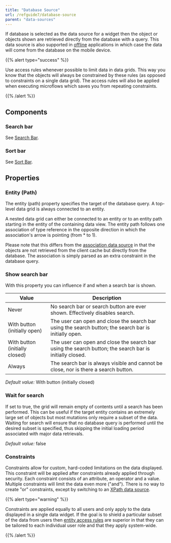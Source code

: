 ```yaml
---
title: "Database Source"
url: /refguide7/database-source
parent: "data-sources"
---
```



If database is selected as the data source for a widget then the object or objects shown are retrieved directly from the database with a query. This data source is also supported in [offline](offline) applications in which case the data will come from the database on the mobile device. 

{{% alert type="success" %}}

Use access rules whenever possible to limit data in data grids. This way you know that the objects will always be constrained by these rules (as opposed to constraints on a single data grid). The access rules will also be applied when executing microflows which saves you from repeating constraints.

{{% /alert %}}

## Components

### Search bar

See [Search Bar](search-bar).

### Sort bar

See [Sort Bar](sort-bar).

## Properties

### Entity (Path)

The entity (path) property specifies the target of the database query. A top-level data grid is always connected to an entity.

A nested data grid can either be connected to an entity or to an entity path starting in the entity of the containing data view. The entity path follows one association of type reference in the opposite direction in which the association's arrow is pointing (from * to 1).

Please note that this differs from the [association data source](association-source) in that the objects are not retrieved from the client cache but directly from the database. The association is simply parsed as an extra constraint in the database query.

### Show search bar

With this property you can influence if and when a search bar is shown.

| Value | Description |
| --- | --- |
| Never | No search bar or search button are ever shown. Effectively disables search. |
| With button (initially open) | The user can open and close the search bar using the search button; the search bar is initially open. |
| With button (initially closed) | The user can open and close the search bar using the search button; the search bar is initially closed. |
| Always | The search bar is always visible and cannot be close, nor is there a search button. |

_Default value:_ With button (initially closed)

### Wait for search

If set to true, the grid will remain empty of contents until a search has been performed. This can be useful if the target entity contains an extremely large set of objects but most mutations only require a subset of the data. Waiting for search will ensure that no database query is performed until the desired subset is specified, thus skipping the initial loading period associated with major data retrievals.

_Default value:_ false

### Constraints

Constraints allow for custom, hard-coded limitations on the data displayed. This constraint will be applied after constraints already applied through security. Each constraint consists of an attribute, an operator and a value. Multiple constraints will limit the data even more ("and"). There is no way to create "or" constraints, except by switching to an [XPath data source](xpath-source).

{{% alert type="warning" %}}

Constraints are applied equally to all users and only apply to the data displayed in a single data widget. If the goal is to shield a particular subset of the data from users then [entity access rules](access-rules) are superior in that they can be tailored to each individual user role and that they apply system-wide.

{{% /alert %}}
